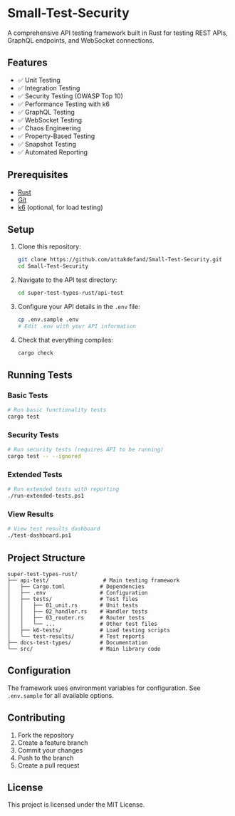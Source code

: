 # Small-Test-Security

A comprehensive API testing framework built in Rust for testing REST APIs, GraphQL endpoints, and WebSocket connections.

## Features

- ✅ Unit Testing
- ✅ Integration Testing
- ✅ Security Testing (OWASP Top 10)
- ✅ Performance Testing with k6
- ✅ GraphQL Testing
- ✅ WebSocket Testing
- ✅ Chaos Engineering
- ✅ Property-Based Testing
- ✅ Snapshot Testing
- ✅ Automated Reporting

## Prerequisites

- [Rust](https://www.rust-lang.org/tools/install)
- [Git](https://git-scm.com/downloads)
- [k6](https://k6.io/docs/getting-started/installation/) (optional, for load testing)

## Setup

1. Clone this repository:
   ```bash
   git clone https://github.com/attakdefand/Small-Test-Security.git
   cd Small-Test-Security
   ```

2. Navigate to the API test directory:
   ```bash
   cd super-test-types-rust/api-test
   ```

3. Configure your API details in the `.env` file:
   ```bash
   cp .env.sample .env
   # Edit .env with your API information
   ```

4. Check that everything compiles:
   ```bash
   cargo check
   ```

## Running Tests

### Basic Tests
```bash
# Run basic functionality tests
cargo test
```

### Security Tests
```bash
# Run security tests (requires API to be running)
cargo test -- --ignored
```

### Extended Tests
```bash
# Run extended tests with reporting
./run-extended-tests.ps1
```

### View Results
```bash
# View test results dashboard
./test-dashboard.ps1
```

## Project Structure

```
super-test-types-rust/
├── api-test/                 # Main testing framework
│   ├── Cargo.toml           # Dependencies
│   ├── .env                 # Configuration
│   ├── tests/               # Test files
│   │   ├── 01_unit.rs       # Unit tests
│   │   ├── 02_handler.rs    # Handler tests
│   │   ├── 03_router.rs     # Router tests
│   │   └── ...              # Other test files
│   ├── k6-tests/            # Load testing scripts
│   └── test-results/        # Test reports
├── docs-test-types/         # Documentation
└── src/                     # Main library code
```

## Configuration

The framework uses environment variables for configuration. See `.env.sample` for all available options.

## Contributing

1. Fork the repository
2. Create a feature branch
3. Commit your changes
4. Push to the branch
5. Create a pull request

## License

This project is licensed under the MIT License.
